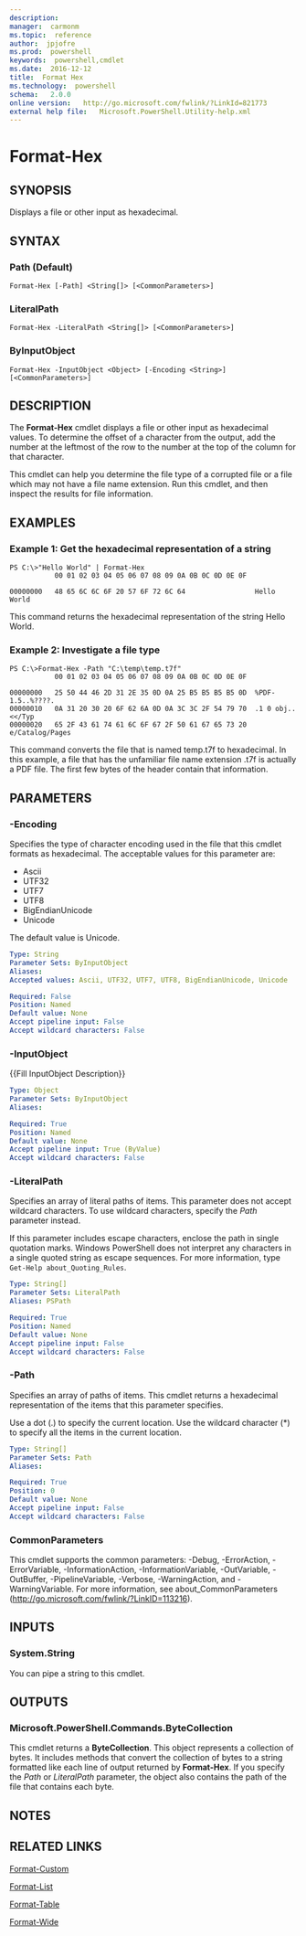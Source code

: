 ```yaml
---
description:  
manager:  carmonm
ms.topic:  reference
author:  jpjofre
ms.prod:  powershell
keywords:  powershell,cmdlet
ms.date:  2016-12-12
title:  Format Hex
ms.technology:  powershell
schema:   2.0.0
online version:   http://go.microsoft.com/fwlink/?LinkId=821773
external help file:   Microsoft.PowerShell.Utility-help.xml
---
```



# Format-Hex

## SYNOPSIS
Displays a file or other input as hexadecimal.

## SYNTAX

### Path (Default)
```
Format-Hex [-Path] <String[]> [<CommonParameters>]
```

### LiteralPath
```
Format-Hex -LiteralPath <String[]> [<CommonParameters>]
```

### ByInputObject
```
Format-Hex -InputObject <Object> [-Encoding <String>] [<CommonParameters>]
```

## DESCRIPTION
The **Format-Hex** cmdlet displays a file or other input as hexadecimal values.
To determine the offset of a character from the output, add the number at the leftmost of the row to the number at the top of the column for that character.

This cmdlet can help you determine the file type of a corrupted file or a file which may not have a file name extension.
Run this cmdlet, and then inspect the results for file information.

## EXAMPLES

### Example 1: Get the hexadecimal representation of a string
```
PS C:\>"Hello World" | Format-Hex
           00 01 02 03 04 05 06 07 08 09 0A 0B 0C 0D 0E 0F

00000000   48 65 6C 6C 6F 20 57 6F 72 6C 64                 Hello World
```

This command returns the hexadecimal representation of the string Hello World.

### Example 2: Investigate a file type
```
PS C:\>Format-Hex -Path "C:\temp\temp.t7f"
           00 01 02 03 04 05 06 07 08 09 0A 0B 0C 0D 0E 0F

00000000   25 50 44 46 2D 31 2E 35 0D 0A 25 B5 B5 B5 B5 0D  %PDF-1.5..%????. 
00000010   0A 31 20 30 20 6F 62 6A 0D 0A 3C 3C 2F 54 79 70  .1 0 obj..<</Typ
00000020   65 2F 43 61 74 61 6C 6F 67 2F 50 61 67 65 73 20  e/Catalog/Pages
```

This command converts the file that is named temp.t7f to hexadecimal.
In this example, a file that has the unfamiliar file name extension .t7f is actually a PDF file.
The first few bytes of the header contain that information.

## PARAMETERS

### -Encoding
Specifies the type of character encoding used in the file that this cmdlet formats as hexadecimal.
The acceptable values for this parameter are:

- Ascii 
- UTF32 
- UTF7 
- UTF8 
- BigEndianUnicode 
- Unicode

The default value is Unicode.

```yaml
Type: String
Parameter Sets: ByInputObject
Aliases: 
Accepted values: Ascii, UTF32, UTF7, UTF8, BigEndianUnicode, Unicode

Required: False
Position: Named
Default value: None
Accept pipeline input: False
Accept wildcard characters: False
```

### -InputObject
{{Fill InputObject Description}}

```yaml
Type: Object
Parameter Sets: ByInputObject
Aliases: 

Required: True
Position: Named
Default value: None
Accept pipeline input: True (ByValue)
Accept wildcard characters: False
```

### -LiteralPath
Specifies an array of literal paths of items.
This parameter does not accept wildcard characters.
To use wildcard characters, specify the *Path* parameter instead.

If this parameter includes escape characters, enclose the path in single quotation marks.
Windows PowerShell does not interpret any characters in a single quoted string as escape sequences.
For more information, type `Get-Help about_Quoting_Rules`.

```yaml
Type: String[]
Parameter Sets: LiteralPath
Aliases: PSPath

Required: True
Position: Named
Default value: None
Accept pipeline input: False
Accept wildcard characters: False
```

### -Path
Specifies an array of paths of items.
This cmdlet returns a hexadecimal representation of the items that this parameter specifies.

Use a dot (.) to specify the current location.
Use the wildcard character (*) to specify all the items in the current location.

```yaml
Type: String[]
Parameter Sets: Path
Aliases: 

Required: True
Position: 0
Default value: None
Accept pipeline input: False
Accept wildcard characters: False
```

### CommonParameters
This cmdlet supports the common parameters: -Debug, -ErrorAction, -ErrorVariable, -InformationAction, -InformationVariable, -OutVariable, -OutBuffer, -PipelineVariable, -Verbose, -WarningAction, and -WarningVariable. For more information, see about_CommonParameters (http://go.microsoft.com/fwlink/?LinkID=113216).

## INPUTS

### System.String
You can pipe a string to this cmdlet.

## OUTPUTS

### Microsoft.PowerShell.Commands.ByteCollection
This cmdlet returns a **ByteCollection**.
This object represents a collection of bytes.
It includes methods that convert the collection of bytes to a string formatted like each line of output returned by **Format-Hex**.
If you specify the *Path* or *LiteralPath* parameter, the object also contains the path of the file that contains each byte.

## NOTES

## RELATED LINKS

[Format-Custom](Format-Custom.md)

[Format-List](Format-List.md)

[Format-Table](Format-Table.md)

[Format-Wide](Format-Wide.md)


